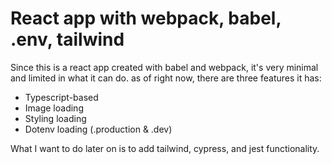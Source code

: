 # React app with webpack, babel, .env, tailwind

Since this is a react app created with babel and webpack, it's very minimal
and limited in what it can do. as of right now, there are three features it has:

- Typescript-based
- Image loading
- Styling loading
- Dotenv loading (.production & .dev)

What I want to do later on is to add tailwind, cypress, and jest functionality.
